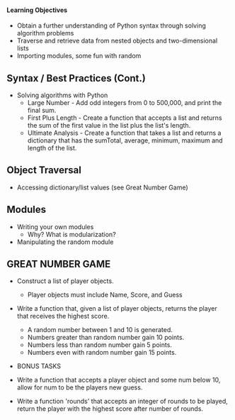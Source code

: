 #### Learning Objectives
-   Obtain a further understanding of Python syntax through solving algorithm problems
-   Traverse and retrieve data from nested objects and two-dimensional lists
-   Importing modules, some fun with random

## Syntax / Best Practices (Cont.)
-   Solving algorithms with Python
    -   Large Number - Add odd integers from 0 to 500,000, and print the final sum.
    -   First Plus Length - Create a function that accepts a list and returns the sum of the first value in the list plus the list's length.
    -   Ultimate Analysis - Create a function that takes a list and returns a dictionary that has the sumTotal, average, minimum, maximum and length of the list.

## Object Traversal
-   Accessing dictionary/list values (see Great Number Game)

## Modules
-   Writing your own modules
    -   Why? What is modularization?
-   Manipulating the random module

## GREAT NUMBER GAME

-   Construct a list of player objects.
    -   Player objects must include Name, Score, and Guess

-   Write a function that, given a list of player objects, returns the player that receives the highest score.
    -   A random number between 1 and 10 is generated.
    -   Numbers greater than random number gain 10 points.
    -   Numbers less than random number gain 5 points.
    -   Numbers even with random number gain 15 points.

-   BONUS TASKS

-   Write a function that accepts a player object and some num below 10, allow for num to be the players new guess.

-   Write a function 'rounds' that accepts an integer of rounds to be played, return the player with the highest score after number of rounds.
